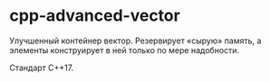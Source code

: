 # cpp-advanced-vector
Улучшенный контейнер вектор. 
Резервирует «сырую» память, а элементы конструирует в ней только по мере надобности.

Стандарт С++17.
